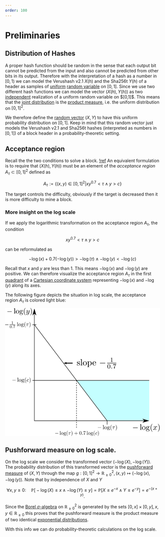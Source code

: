 ```yaml
---
order: 100
---
```

# Preliminaries
## Distribution of Hashes
A proper hash function should be random in the sense that each output bit cannot be predicted from the input and also cannot be predicted from other bits in its output. Therefore with the interpretation of a hash as a number in $[0,1)$ we can model the Verushash v2.1 $X(h)$ and the Sha256t $Y(h)$ of a header as samples of [uniform](https://en.wikipedia.org/wiki/Continuous_uniform_distribution) [random variable](https://en.wikipedia.org/wiki/Random_variable) on $[0,1]$. Since we use two different hash functions we can model the vector $(X(h),Y(h))$ as two [independent](https://en.wikipedia.org/wiki/Independence_(probability_{\tau}heory)) realization of a uniform random variable on $[0,1]$. This means that the [joint distribution](https://en.wikipedia.org/wiki/Joint_probability_distribution) is the [product measure](https://en.wikipedia.org/wiki/Product_measure), i.e. the uniform distribution on $[0,1]^2$.

We therefore define the [random vector](https://en.wikipedia.org/wiki/Multivariate_random_variable) $(X,Y)$ to have this uniform probability distribution on $[0,1]$. Keep in mind that this random vector just models the Verushash v2.1 and Sha256t hashes (interpreted as numbers in $[0,1]$) of a block header in a probability-theoretic setting. 

## Acceptance region

Recall the the two conditions to solve a block.
[!ref](/Janushash/condition-to-solve-a-block.md)
An equivalent formulation is to require that $(X(h),Y(h))$ must be an element of the *acceptance region* $A_{\tau}\subset [0,1]^2$ defined as

$$
A_{\tau} := \big\lbrace (x,y) \in [0,1]^2\big \vert  xy^{0.7} < \tau \land y>c\big\rbrace
$$


The target controls the difficulty, obviously if the target is decreased then it is more difficulty to mine a block.

### More insight on the log scale

If we apply the logarithmic transformation on the acceptance region $A_{\tau}$, the condition

$$ 
xy^{0.7} <\tau\land y>c 
$$

can be reformulated as

$$ 
-\log(x)+0.7(-\log(y)) >-\log(\tau)\land -\log(y)<-\log(c) 
$$

Recall that $x$ and $y$ are less than 1. This means $-\log(x)$ and $-\log(y)$ are positive. We can therefore visualize the acceptance region $A_{\tau}$ in the first [quadrant](https://en.wikipedia.org/wiki/Quadrant_(plane_geometry)) of a [Cartesian coordinate system](https://en.wikipedia.org/wiki/Cartesian_coordinate_system) representing $-\log(x)$ and $-\log(y)$ along its axes.

The following figure depicts the situation in log scale, the acceptance region $A_{\tau}$ is colored light blue:

![Acceptance Region](/img/acceptance_region.svg)

## Pushforward measure on log scale.

On the log scale we consider the transformed vector $(-\log(X),-\log(Y))$. The probability distribution of this transformed vector is the [pushforward measure](https://en.wikipedia.org/wiki/Pushforward_measure) of $(X,Y)$ through the map $g: [0,1]^2 \to \mathbb{R}_{\ge0}^2, (x,y)\mapsto(-\log(x),-\log(y))$. Note that by independence of $X$ and $Y$

$$
\forall x,y\ge 0:\quad \mathbb{P}\big[-\log(X)\le x\land -\log(Y)\le y\big]=
\mathbb{P}\big[X\le e^{-x}\land Y\le e^{-y}\big]=e^{-(x+y)}.
$$

Since the [Borel $\sigma$-algebra](https://en.wikipedia.org/wiki/Borel_set) on $\mathbb{R}_{\ge 0}^2$ is generated by the sets $[0,x]\times [0,y], x,y\in\mathbb{R}_{\ge0}$ this proves that the pushforward measure is the product measure of two identical [exponential distributions](https://en.wikipedia.org/wiki/Exponential_distribution).

With this info we can do probability-theoretic calculations on the log scale.
